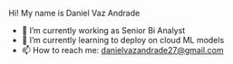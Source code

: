 Hi! My name is Daniel Vaz Andrade

- 🔭 I’m currently working as Senior Bi Analyst
- 🌱 I’m currently learning to deploy on cloud ML models
- 📫 How to reach me: danielvazandrade27@gmail.com

